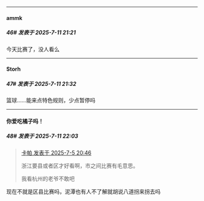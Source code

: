 ﻿
*****

####  ammk  
##### 46#       发表于 2025-7-11 21:21

今天比赛了，没人看么


*****

####  Storh  
##### 47#       发表于 2025-7-11 21:32

篮球……能来点特色规则，少点暂停吗


*****

####  你爱吃橘子吗！  
##### 48#       发表于 2025-7-11 22:03

<blockquote><a href="httphttps://stage1st.com/2b/forum.php?mod=redirect&amp;goto=findpost&amp;pid=68050596&amp;ptid=2255712" target="_blank">卡帕 发表于 2025-7-5 20:46</a>

浙江要县或者区才好看啊，市之间比赛有毛意思。

我看杭州的老爷不敢吧</blockquote>
现在不就是区县比赛吗，泥潭也有人不了解就胡说八道拐来拐去吗

